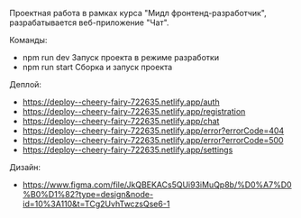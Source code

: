 Проектная работа в рамках курса "Мидл фронтенд-разработчик", разрабатывается веб-приложение "Чат".

Команды:
- npm run dev Запуск проекта в режиме разработки
- npm run start Сборка и запуск проекта

Деплой:
- https://deploy--cheery-fairy-722635.netlify.app/auth
- https://deploy--cheery-fairy-722635.netlify.app/registration
- https://deploy--cheery-fairy-722635.netlify.app/chat
- https://deploy--cheery-fairy-722635.netlify.app/error?errorCode=404
- https://deploy--cheery-fairy-722635.netlify.app/error?errorCode=500
- https://deploy--cheery-fairy-722635.netlify.app/settings

Дизайн:
- https://www.figma.com/file/JkQBEKACs5QUi93iMuQp8b/%D0%A7%D0%B0%D1%82?type=design&node-id=10%3A110&t=TCg2UvhTwczsQse6-1
